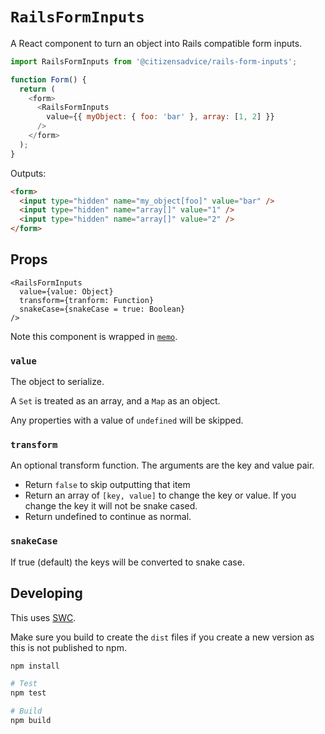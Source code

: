# `RailsFormInputs`

A React component to turn an object into Rails compatible form inputs.

```js
import RailsFormInputs from '@citizensadvice/rails-form-inputs';

function Form() {
  return (
    <form>
      <RailsFormInputs
        value={{ myObject: { foo: 'bar' }, array: [1, 2] }}
      />
    </form>
  );
}
```

Outputs:

```html
<form>
  <input type="hidden" name="my_object[foo]" value="bar" />
  <input type="hidden" name="array[]" value="1" />
  <input type="hidden" name="array[]" value="2" />
</form>
```

## Props

```
<RailsFormInputs
  value={value: Object} 
  transform={tranform: Function}
  snakeCase={snakeCase = true: Boolean}
/>
```

Note this component is wrapped in [`memo`](https://reactjs.org/docs/react-api.html#reactmemo).

### `value`

The object to serialize.

A `Set` is treated as an array, and a `Map` as an object.

Any properties with a value of `undefined` will be skipped.

### `transform`

An optional transform function.  The arguments are the key and value pair.

- Return `false` to skip outputting that item
- Return an array of `[key, value]` to change the key or value.  If you change the key it will not be snake cased.
- Return undefined to continue as normal.

### `snakeCase`

If true (default) the keys will be converted to snake case.

## Developing

This uses [SWC](https://swc.rs/).

Make sure you build to create the `dist` files if you create a new version as this is not published to npm.

```bash
npm install

# Test
npm test

# Build
npm build
```
